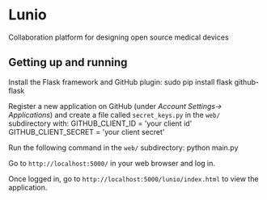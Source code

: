 Lunio
=====

Collaboration platform for designing open source medical devices


Getting up and running
----------------------

Install the Flask framework and GitHub plugin:
    sudo pip install flask github-flask

Register a new application on GitHub (under *Account Settings-> Applications*) and create a file called `secret_keys.py` in the `web/` subdirectory with:
    GITHUB_CLIENT_ID = 'your client id'
    GITHUB_CLIENT_SECRET = 'your client secret'
  
Run the following command in the `web/` subdirectory:
    python main.py

Go to `http://localhost:5000/` in your web browser and log in.

Once logged in, go to `http://localhost:5000/lunio/index.html` to view the application.
